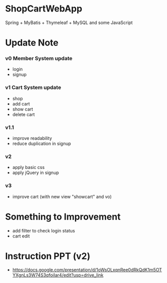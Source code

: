 # ShopCartWebApp
Spring + MyBatis + Thymeleaf + MySQL and some JavaScript

# Update Note
### v0 Member System update
- login
- signup
### v1 Cart System update
- shop
- add cart
- show cart
- delete cart
### v1.1
- improve readability
- reduce duplication in signup
### v2
- apply basic css
- apply jQuery in signup
### v3
- improve cart (with new view "showcart" and vo)

# Something to Improvement
- add filter to check login status
- cart edit

# Instruction PPT (v2)
- https://docs.google.com/presentation/d/1oWsOLxqnRee0dRkQdK1m5OTYXgnLs3W74S3qfoiIar4/edit?usp=drive_link